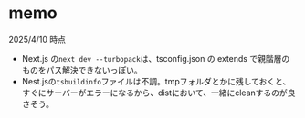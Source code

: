 # memo

2025/4/10 時点

- Next.js の`next dev --turbopack`は、tsconfig.json の extends で親階層のものをパス解決できないっぽい。
- Nest.jsの`tsbuildinfo`ファイルは不調。tmpフォルダとかに残しておくと、すぐにサーバーがエラーになるから、distにおいて、一緒にcleanするのが良さそう。
